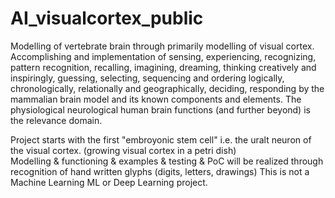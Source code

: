 # AI_visualcortex_public
Modelling of vertebrate brain through primarily modelling of visual cortex. Accomplishing and implementation of sensing, experiencing, recognizing, pattern recognition, recalling, imagining, dreaming, thinking creatively and inspiringly, guessing, selecting, sequencing and ordering logically, chronologically, relationally and geographically, deciding, responding by the mammalian brain model and its known components and elements. The physiological neurological human brain functions (and further beyond) is the relevance domain.

Project starts with the first "embroyonic stem cell" i.e. the uralt neuron of the visual cortex. (growing visual cortex in a petri dish)  
Modelling & functioning & examples & testing & PoC will be realized through recognition of hand written glyphs (digits, letters, drawings) 
This is not a Machine Learning ML or Deep Learning project.

